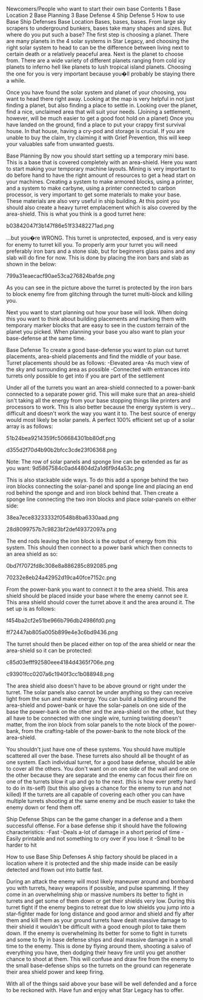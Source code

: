 Newcomers/People who want to start their own base
Contents
1 Base Location
2 Base Planning
3 Base Defense
4 Ship Defense
5 How to use Base Ship Defenses
Base Location
Bases, bases, bases. From large sky scrapers to underground bunkers, bases take many shapes and sizes. But where do you put such a base? The first step is choosing a planet. There are many planets in the 4 solar systems in Star Legacy, and choosing the right solar system to head to can be the difference between living next to certain death or a relatively peaceful area. Next is the planet to choose from. There are a wide variety of different planets ranging from cold icy planets to inferno hell like planets to lush tropical island planets. Choosing the one for you is very important because you�ll probably be staying there a while.

Once you have found the solar system and planet of your choosing, you want to head there right away. Looking at the map is very helpful in not just finding a planet, but also finding a place to settle in. Looking over the planet, find a nice, unclaimed area that will suit your needs. (Joining a settlement, however, will be much easier to get a good foot hold on a planet) Once you have landed on the ground, find a place to put your crappy first survival house. In that house, having a cry-pod and storage is crucial. If you are unable to buy the claim, try claiming it with Grief Prevention, this will keep your valuables safe from unwanted guests.

Base Planning
By now you should start setting up a temporary mini base. This is a base that is covered completely with an area-shield. Here you want to start making your temporary machine layouts. Mining is very important to do before hand to have the right amount of resources to get a head start on your machines. Creating a system to make armored blocks, using a printer, and a system to make carbyne, using a printer connected to carbon processor, is very important to get some materials to make your base. These materials are also very useful in ship building. At this point you should also create a heavy turret emplacement which is also covered by the area-shield. This is what you think is a good turret here:

b03842047f3b147f86e51f33482271ad.png

...but you�re WRONG. This turret is unprotected, exposed, and is very easy for enemy to turret kill you. To properly arm your turret you will need preferably iron bars and a stone slab, but for beginners glass pains and any slab will do fine for now. This is done by placing the iron bars and slab as shown in the below:

799a31eaecacf90ae53ca276824bafde.png

As you can see in the picture above the turret is protected by the iron bars to block enemy fire from glitching through the turret multi-block and killing you.

Next you want to start planning out how your base will look. When doing this you want to think about building placements and marking them with temporary marker blocks that are easy to see in the custom terrain of the planet you picked. When planning your base you also want to plan your base-defense at the same time.

Base Defense
To create a good base-defense you want to plan out turret placements, area-shield placements and find the middle of your base. Turret placements should be as follows: -Elevated area -As much view of the sky and surrounding area as possible -Connected with entrances into turrets only possible to get into if you are part of the settlement

Under all of the turrets you want an area-shield connected to a power-bank connected to a separate power grid. This will make sure that an area-shield isn't taking all the energy from your base stopping things like printers and processors to work. This is also better because the energy system is very... difficult and doesn't work the way you want it to. The best source of energy would most likely be solar panels. A perfect 100% efficient set up of a solar array is as follows:

51b24bea9214359fc506684301bb80df.png

d355d2f70d4b90b2bfcc3cde23f06368.png

Note: The row of solar panels and sponge line can be extended as far as you want:
9d5867584c0ad44804d2a1d6f9d4a53c.png

This is also stackable side ways. To do this add a sponge behind the two iron blocks connecting the solar-panel and sponge line and placing an end rod behind the sponge and and iron block behind that. Then create a sponge line connecting the two iron blocks and place solar-panels on either side:

38ea7ece83233332f0548b8ba6330aad.png

28d8099757b7c9823bf2def49372097a.png

The end rods leaving the iron block is the output of energy from this system. This should then connect to a power bank which then connects to an area shield as so:

0bd7f7072fd8c308e8a886285c892085.png

70232e8eb24a42952d19ca40fce7152c.png

From the power-bank you want to connect it to the area shield. This area shield should be placed inside your base where the enemy cannot see it. This area shield should cover the turret above it and the area around it. The set up is as follows:

f454ba2cf2e51be966b796db24986fd0.png

ff72447ab805a005b899e4e3c6bd9436.png

The turret should then be placed either on top of the area shield or near the area-shield so it can be protected:

c85d03efff92580eee4184d4365f706e.png

c93901fcc0207a6c1940f3cc1b088948.png

The area shield also doesn't have to be above ground or right under the turret. The solar panels also cannot be under anything so they can receive light from the sun and make energy. You can build a building around the area-shield and power-bank or have the solar-panels on one side of the base the power-bank on the other and the area-shield on the other, but they all have to be connected with one single wire, turning twisting doesn't matter, from the iron block from solar panels to the note block of the power-bank, from the crafting-table of the power-bank to the note block of the area-shield.

You shouldn't just have one of these systems. You should have multiple scattered all over the base. These turrets also should all be thought of as one system. Each individual turret, for a good base defense, should be able to cover all the others. You don't want on on one side of the wall and one on the other because they are separate and the enemy can focus their fire on one of the turrets blow it up and go to the next. (this is how ever pretty hard to do in its-self) (but this also gives a chance for the enemy to run and not killed) If the turrets are all capable of covering each other you can have multiple turrets shooting at the same enemy and be much easier to take the enemy down or fend them off.

Ship Defense
Ships can be the game changer in a defense and a them successful offense. For a base defense ship it should have the following characteristics: -Fast -Deals a-lot of damage in a short period of time -Easily printable and not something to cry over if you lose it -Small to be harder to hit

How to use Base Ship Defenses
A ship factory should be placed in a location where it is protected and the ship made inside can be easily detected and flown out into battle fast.

During an attack the enemy will most likely maneuver around and bombard you with turrets, heavy weapons if possible, and pulse spamming. If they come in an overwhelming ship or massive numbers its better to fight in turrets and get some of them down or get their shields very low. During this turret fight if the enemy begins to retreat due to low shields you jump into a star-fighter made for long distance and good armor and shield and fly after them and kill them as your ground turrets have dealt massive damage to their shield it wouldn't be difficult with a good enough pilot to take them down. If the enemy is overwhelming its better for some to fight in turrets and some to fly in base defense ships and deal massive damage in a small time to the enemy. This is done by flying around them, shooting a salvo of everything you have, then dodging their heavy fire until you get another chance to shoot at them. This will confuse and draw fire from the enemy to the small base-defense ships so the turrets on the ground can regenerate their area shield power and keep firing.

With all of the things said above your base will be well defended and a force to be reckoned with. Have fun and enjoy what Star Legacy has to offer.